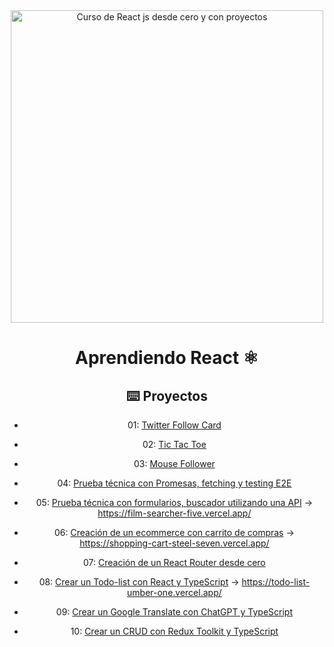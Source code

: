 <div align="center">

<img alt="Curso de React js desde cero y con proyectos" src="https://user-images.githubusercontent.com/1561955/212888793-fd719e58-b0c2-4d03-9c55-38e3e79ebc17.png" width="500" />

# Aprendiendo React ⚛️

## ⌨️ Proyectos

- 01: [Twitter Follow Card](projects/01-twitter-follow-card/)
- 02: [Tic Tac Toe](projects/02-tic-tac-toe/)
- 03: [Mouse Follower](projects/03-mouse-follower)
- 04: [Prueba técnica con Promesas, fetching y testing E2E](projects/04-react-prueba-tecnica)
- 05: [Prueba técnica con formularios, buscador utilizando una API](projects/05-react-buscador-peliculas) -> https://film-searcher-five.vercel.app/
  
- 06: [Creación de un ecommerce con carrito de compras](projects/06-shopping-cart) -> https://shopping-cart-steel-seven.vercel.app/
- 07: [Creación de un React Router desde cero](projects/07-midu-router)
- 08: [Crear un Todo-list con React y TypeScript](projects/08-to-do-app-ts/) -> https://todo-list-umber-one.vercel.app/
- 09: [Crear un Google Translate con ChatGPT y TypeScript](projects/09-google-translate-clone/)
- 10: [Crear un CRUD con Redux Toolkit y TypeScript](projects/10-react-redux/)



